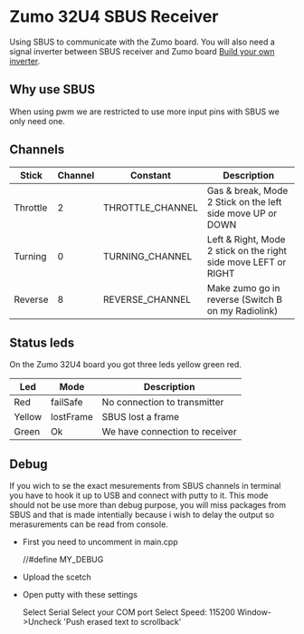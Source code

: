 # Zumo 32U4 SBUS Receiver

Using SBUS to communicate with the Zumo board. 
You will also need a signal inverter between SBUS receiver and Zumo board [Build your own inverter](https://www.ernstc.dk/arduino/sbus.html).

## Why use SBUS

When using pwm we are restricted to use more input pins with SBUS we only need one.

## Channels 

| Stick    | Channel | Constant         | Description                                                     |
| -------- | ------- | ---------------- | --------------------------------------------------------------- |
| Throttle | 2       | THROTTLE_CHANNEL | Gas & break, Mode 2 Stick on the left side move UP or DOWN      |
| Turning  | 0       | TURNING_CHANNEL  | Left & Right, Mode 2 stick on the right side move LEFT or RIGHT |
| Reverse  | 8       | REVERSE_CHANNEL  | Make zumo go in reverse (Switch B on my Radiolink)              |

## Status leds

On the Zumo 32U4 board you got three leds yellow green red.

| Led    | Mode      | Description                    |
| ------ | --------- | ------------------------------ |
| Red    | failSafe  | No connection to transmitter   |
| Yellow | lostFrame | SBUS lost a frame              |
| Green  | Ok        | We have connection to receiver |


## Debug

If you wich to se the exact mesurements from SBUS channels in terminal you have to hook it up to USB and connect with putty to it.
This mode should not be use more than debug purpose, you will miss packages from SBUS and that is made intentially because i wish to delay the output so merasurements can be read from console.

* First you need to uncomment in main.cpp

    //#define MY_DEBUG 

* Upload the scetch

* Open putty with these settings
   
    Select Serial
    Select your COM port
    Select Speed: 115200
    Window->Uncheck 'Push erased text to scrollback'
